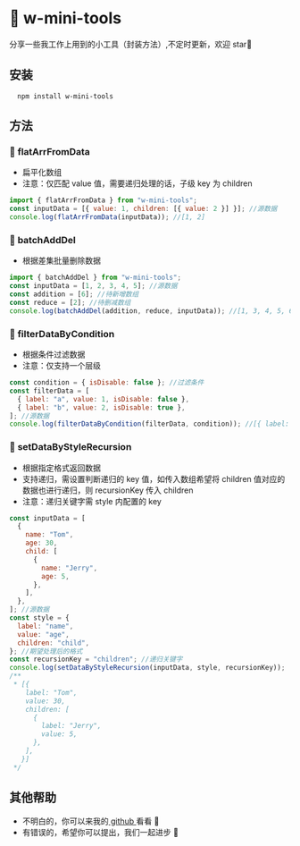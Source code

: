 # 🥳 w-mini-tools

分享一些我工作上用到的小工具（封装方法）,不定时更新，欢迎 star🌟

## 安装

```shell
  npm install w-mini-tools
```

## 方法

### 🔖 **flatArrFromData**

- 扁平化数组
- 注意：仅匹配 value 值，需要递归处理的话，子级 key 为 children

```js
import { flatArrFromData } from "w-mini-tools";
const inputData = [{ value: 1, children: [{ value: 2 }] }]; //源数据
console.log(flatArrFromData(inputData)); //[1, 2]
```

### 🔖 **batchAddDel**

- 根据差集批量删除数据

```js
import { batchAddDel } from "w-mini-tools";
const inputData = [1, 2, 3, 4, 5]; //源数据
const addition = [6]; //待新增数组
const reduce = [2]; //待删减数组
console.log(batchAddDel(addition, reduce, inputData)); //[1, 3, 4, 5, 6]
```

### 🔖 **filterDataByCondition**

- 根据条件过滤数据
- 注意：仅支持一个层级

```js
const condition = { isDisable: false }; //过滤条件
const filterData = [
  { label: "a", value: 1, isDisable: false },
  { label: "b", value: 2, isDisable: true },
]; //源数据
console.log(filterDataByCondition(filterData, condition)); //[{ label: "b", value: 2, isDisable: true }]
```

### 🔖 **setDataByStyleRecursion**

- 根据指定格式返回数据
- 支持递归，需设置判断递归的 key 值，如传入数组希望将 children 值对应的数据也进行递归，则 recursionKey 传入 children
- 注意：递归关键字需 style 内配置的 key

```js
const inputData = [
  {
    name: "Tom",
    age: 30,
    child: [
      {
        name: "Jerry",
        age: 5,
      },
    ],
  },
]; //源数据
const style = {
  label: "name",
  value: "age",
  children: "child",
}; //期望处理后的格式
const recursionKey = "children"; //递归关键字
console.log(setDataByStyleRecursion(inputData, style, recursionKey));
/**
 * [{
    label: "Tom",
    value: 30,
    children: [
      {
        label: "Jerry",
        value: 5,
      },
    ],
   }]
 */
```

## 其他帮助

- 不明白的，你可以来我的[ github ](https://github.com/Waynefong/w-mini-tools)看看 🧐
- 有错误的，希望你可以提出，我们一起进步 🤣
